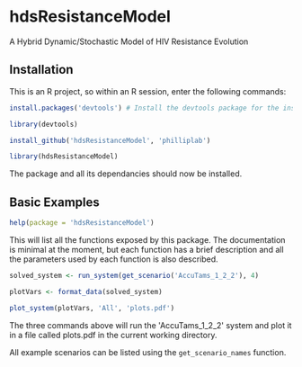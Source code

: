 hdsResistanceModel
==================

A Hybrid Dynamic/Stochastic Model of HIV Resistance Evolution

## Installation

This is an R project, so within an R session, enter the following commands:

```r
install.packages('devtools') # Install the devtools package for the install_github function

library(devtools)

install_github('hdsResistanceModel', 'philliplab')

library(hdsResistanceModel)
```

The package and all its dependancies should now be installed.

## Basic Examples

```r
help(package = 'hdsResistanceModel')
```

This will list all the functions exposed by this package. The documentation is minimal at the moment, but each function has a brief description and all the parameters used by each function is also described.

```r
solved_system <- run_system(get_scenario('AccuTams_1_2_2'), 4)

plotVars <- format_data(solved_system)

plot_system(plotVars, 'All', 'plots.pdf')
```

The three commands above will run the 'AccuTams_1_2_2' system and plot it in a file called plots.pdf in the current working directory.

All example scenarios can be listed using the `get_scenario_names` function.
